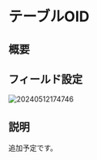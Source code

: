 # テーブルOID

## 概要

## フィールド設定

![20240512174746](https://static-docs.nocobase.com/20240512174746.png)

## 説明

追加予定です。

